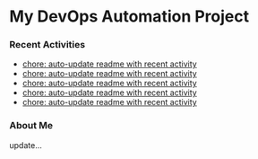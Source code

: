 # My DevOps Automation Project

### Recent Activities
<!-- activity:START -->
- [chore: auto-update readme with recent activity](https://github.com/kaigiii/mybowling-app/commit/bf9ae44bfc40e7f719e7ab52115fc3c9e3c9e45b)
- [chore: auto-update readme with recent activity](https://github.com/kaigiii/mybowling-app/commit/5919e99851bec0ec87d8e499e43e0e2ae09e6a24)
- [chore: auto-update readme with recent activity](https://github.com/kaigiii/mybowling-app/commit/07f3406cf7a2714493233b21c4248d6fe7a06057)
- [chore: auto-update readme with recent activity](https://github.com/kaigiii/mybowling-app/commit/3c61ad01fad7bcb82d07d397ce201ff777334966)
- [chore: auto-update readme with recent activity](https://github.com/kaigiii/mybowling-app/commit/6b3ed8cc59a91b04d472c11fec49ee29e514019b)
<!-- activity:END -->

### About Me
<!-- MYLINKS:START -->
<!-- MYLINKS:END -->

update...

